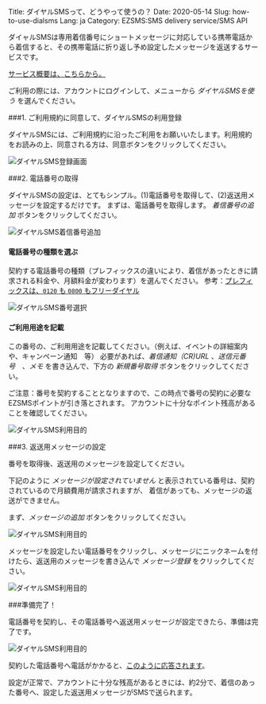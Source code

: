 Title: ダイヤルSMSって、どうやって使うの？
Date: 2020-05-14
Slug: how-to-use-dialsms
Lang: ja
Category: EZSMS:SMS delivery service/SMS API

ダイャルSMSは専用着信番号にショートメッセージに対応している携帯電話から着信すると、その携帯電話に折り返し予め設定したメッセージを返送するサービスです。

[サービス概要は、こちらから。](https://help.xoxzo.com/ja/ezsms-sms-delivery-service/articles/what-is-dialsms/)

ご利用の際には、アカウントにログインして、メニューから _ダイヤルSMSを使う_ を選んでください。

###1. ご利用規約に同意して、ダイヤルSMSの利用登録

ダイヤルSMSには、ご利用規約に沿ったご利用をお願いいたします。利用規約をお読みの上、同意される方は、同意ボタンをクリックしてください。

![ダイヤルSMS登録画面](/images/dialsms/dialsms_howto_01ja.jpg)

###2. 電話番号の取得

ダイヤルSMSの設定は、とてもシンプル。(1)電話番号を取得して、(2)返送用メッセージを設定するだけです。
まずは、電話番号を取得します。 _着信番号の追加_ ボタンをクリックしてください。

![ダイヤルSMS着信番号追加](/images/dialsms/dialsms_howto_02ja.jpg)

#### 電話番号の種類を選ぶ

契約する電話番号の種類（プレフィックスの違いにより、着信があったときに請求される料金や、月額料金が変わります）を選んでください。
参考：[プレフィックスは、`0120` も `0800` もフリーダイヤル](https://blog.xoxzo.com/ja/2017/11/02/freecall-numbers-introduction/)

![ダイヤルSMS番号選択](/images/dialsms/dialsms_howto_03ja.jpg)

#### ご利用用途を記載

この番号の、ご利用用途を記載してください。（例えば、イベントの詳細案内や、キャンペーン通知　等）
必要があれば、_着信通知（CR)URL_ 、_送信元番号_　、_メモ_ を書き込んで、下方の _新規番号取得_ ボタンをクリックしてください。

ご注意：番号を契約することとなりますので、この時点で番号の契約に必要なEZSMSポイントが引き落とされます。
アカウントに十分なポイント残高があることを確認してください。

![ダイヤルSMS利用目的](/images/dialsms/dialsms_howto_04ja.jpg)

###3. 返送用メッセージの設定

番号を取得後、返送用のメッセージを設定してください。

下記のように _メッセージが設定されていません_ と表示されている番号は、契約されているので月額費用が請求されますが、
着信があっても、メッセージの返送ができません。

まず、_メッセージの追加_ ボタンをクリックしてください。

![ダイヤルSMS利用目的](/images/dialsms/dialsms_howto_06ja.jpg)

メッセージを設定したい電話番号をクリックし、メッセージにニックネームを付けたら、返送用のメッセージを書き込んで _メッセージ登録_ をクリックしてください。

![ダイヤルSMS利用目的](/images/dialsms/dialsms_howto_07ja.jpg)

###準備完了！

電話番号を契約し、その電話番号へ返送用メッセージが設定できたら、準備は完了です。

![ダイヤルSMS利用目的](/images/dialsms/dialsms_howto_08ja.jpg)

契約した電話番号へ電話がかかると、[このように応答されます](https://help.xoxzo.com/ja/ezsms-sms-delivery-service/articles/how-will-the-dialsms-call-be-answered/)。

設定が正常で、アカウントに十分な残高があるときには、約2分で、着信のあった番号へ、設定した返送用メッセージがSMSで送られます。



